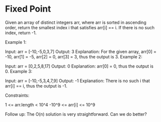 # Fixed Point

Given an array of distinct integers arr, where arr is sorted in ascending order, return the smallest index i that satisfies arr[i] == i. If there is no such index, return -1.

Example 1:

Input: arr = [-10,-5,0,3,7]
Output: 3
Explanation: For the given array, arr[0] = -10, arr[1] = -5, arr[2] = 0, arr[3] = 3, thus the output is 3.
Example 2:

Input: arr = [0,2,5,8,17]
Output: 0
Explanation: arr[0] = 0, thus the output is 0.
Example 3:

Input: arr = [-10,-5,3,4,7,9]
Output: -1
Explanation: There is no such i that arr[i] == i, thus the output is -1.

Constraints:

1 <= arr.length < 10^4
-10^9 <= arr[i] <= 10^9

Follow up: The O(n) solution is very straightforward. Can we do better?
